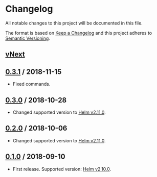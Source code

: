 # Changelog
All notable changes to this project will be documented in this file.

The format is based on [Keep a Changelog](http://keepachangelog.com/en/1.0.0/)
and this project adheres to [Semantic Versioning](http://semver.org/spec/v2.0.0.html).

## [vNext]

## [0.3.1] / 2018-11-15
- Fixed commands.
## [0.3.0] / 2018-10-28
- Changed supported version to [Helm v2.11.0](https://github.com/helm/helm/releases/tag/v2.11.0).
## [0.2.0] / 2018-10-06
- Changed supported version to [Helm v2.11.0](https://github.com/helm/helm/releases/tag/v2.11.0).
## [0.1.0] / 2018-09-10
- First release. Supported version: [Helm v2.10.0](https://github.com/helm/helm/releases/tag/v2.10.0).

[vNext]: https://github.com/nuke-build/helm/compare/0.3.1...HEAD
[0.3.1]: https://github.com/nuke-build/helm/compare/0.3.0...0.3.1
[0.3.0]: https://github.com/nuke-build/helm/compare/0.2.0...0.3.0
[0.2.0]: https://github.com/nuke-build/helm/compare/0.1.0...0.2.0
[0.1.0]: https://github.com/nuke-build/helm/tree/0.1.0

